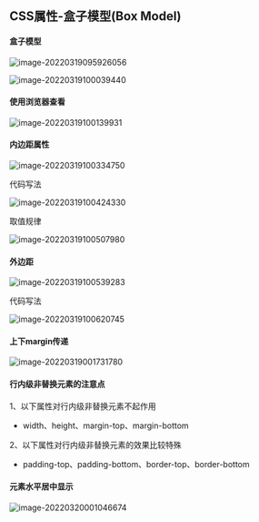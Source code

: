 ## CSS属性-盒子模型(Box Model)

#### 盒子模型

![image-20220319095926056](/Users/guo/Notes/HTML/HTML5+CSS3/images/盒子模型_定义.png)

![image-20220319100039440](/Users/guo/Notes/HTML/HTML5+CSS3/images/盒子模型_定义_02.png)

#### 使用浏览器查看

![image-20220319100139931](/Users/guo/Notes/HTML/HTML5+CSS3/images/盒子模型_浏览器查看_01.png)

#### 内边距属性

![image-20220319100334750](/Users/guo/Notes/HTML/HTML5+CSS3/images/盒子模型_内边距_01.png)

代码写法

![image-20220319100424330](/Users/guo/Notes/HTML/HTML5+CSS3/images/盒子模型_内边距_02.png)



取值规律

![image-20220319100507980](/Users/guo/Notes/HTML/HTML5+CSS3/images/盒子模型_内边距_03.png)

#### 外边距

![image-20220319100539283](/Users/guo/Notes/HTML/HTML5+CSS3/images/盒子模型_外边距_01.png)

代码写法

![image-20220319100620745](/Users/guo/Notes/HTML/HTML5+CSS3/images/盒子模型_外边距_02.png)

#### 上下margin传递

![image-20220319001731780](/Users/guo/Notes/HTML/HTML5+CSS3/images/盒子模型_上下margin传递.png)

#### 行内级非替换元素的注意点

1、以下属性对行内级非替换元素不起作用

* width、height、margin-top、margin-bottom

2、以下属性对行内级非替换元素的效果比较特殊

* padding-top、padding-bottom、border-top、border-bottom

#### 元素水平居中显示

![image-20220320001046674](/Users/guo/Notes/HTML/HTML5+CSS3/images/盒子模型_水平居中.png)

